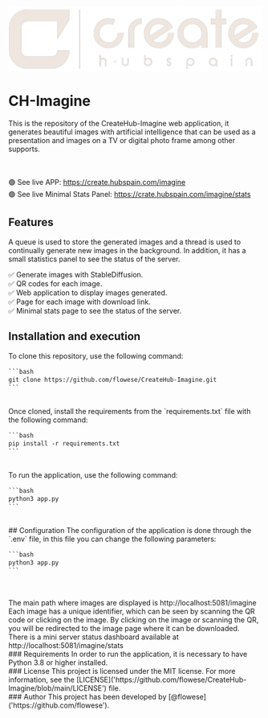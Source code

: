 ![create_logo](https://github.com/flowese/CreateHub-Imagine/blob/main/src/static/imgs/logo_wide.png?raw=true)

# CH-Imagine
This is the repository of the CreateHub-Imagine web application, it generates beautiful images with artificial intelligence that can be used as a presentation and images on a TV or digital photo frame among other supports.

<br><br>
🟢 See live APP: https://create.hubspain.com/imagine
<br>
🟢 See live Minimal Stats Panel: https://crate.hubspain.com/imagine/stats
<br>
## Features
A queue is used to store the generated images and a thread is used to continually generate new images in the background. In addition, it has a small statistics panel to see the status of the server.
<br>

✅ Generate images with StableDiffusion.<br>
✅ QR codes for each image.<br>
✅ Web application to display images generated.<br>
✅ Page for each image with download link.<br>
✅ Minimal stats page to see the status of the server.<br>

## Installation and execution
To clone this repository, use the following command:

    ```bash
    git clone https://github.com/flowese/CreateHub-Imagine.git
    ```
<br>
Once cloned, install the requirements from the `requirements.txt` file with the following command:
<br>
    
    ```bash
    pip install -r requirements.txt
    ```
<br>
To run the application, use the following command:
<br>

    ```bash
    python3 app.py
    ```
<br>
## Configuration
The configuration of the application is done through the `.env` file, in this file you can change the following parameters:

    ```bash
    python3 app.py
    ```
<br>

<br>
The main path where images are displayed is http://localhost:5081/imagine
<br>
Each image has a unique identifier, which can be seen by scanning the QR code or clicking on the image. By clicking on the image or scanning the QR, you will be redirected to the image page where it can be downloaded.
<br>
There is a mini server status dashboard available at http://localhost:5081/imagine/stats
<br>
### Requirements
In order to run the application, it is necessary to have Python 3.8 or higher installed.
<br>
### License
This project is licensed under the MIT license. For more information, see the [LICENSE]('https://github.com/flowese/CreateHub-Imagine/blob/main/LICENSE') file.
<br>
### Author
This project has been developed by [@flowese]('https://github.com/flowese').
